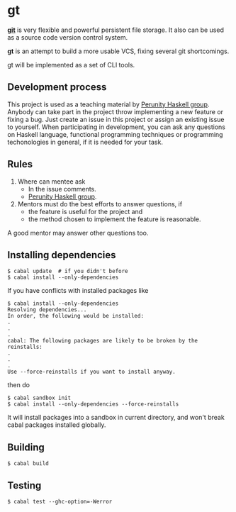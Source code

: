 gt
==

**[git](http://git-scm.com/)** is very flexible and powerful persistent file storage.
It also can be used as a source code version control system.

**gt** is an attempt to build a more usable VCS, fixing several git shortcomings.

gt will be implemented as a set of CLI tools.

Development process
-------------------

This project is used as a teaching material 
by [Perunity Haskell group](http://www.perunity.com/group/21).
Anybody can take part in the project throw implementing a new feature or fixing a bug.
Just create an issue in this project or assign an existing issue to yourself.
When participating in development, you can ask any questions on Haskell language,
functional programming techniques or programming techonologies in general,
if it is needed for your task.

Rules
-----

1. Where can mentee ask
    - In the issue comments.
    - [Perunity Haskell group](http://www.perunity.com/group/21).
2. Mentors must do the best efforts to answer questions, if
    - the feature is useful for the project and
    - the method chosen to implement the feature is reasonable.

  A good mentor may answer other questions too.

Installing dependencies
-----------------------

    $ cabal update  # if you didn't before
    $ cabal install --only-dependencies

If you have conflicts with installed packages like

    $ cabal install --only-dependencies
    Resolving dependencies...
    In order, the following would be installed:
    .
    .
    .
    cabal: The following packages are likely to be broken by the reinstalls:
    .
    .
    .
    Use --force-reinstalls if you want to install anyway.

then do

    $ cabal sandbox init
    $ cabal install --only-dependencies --force-reinstalls

It will install packages into a sandbox in current directory,
and won't break cabal packages installed globally.

Building
--------

    $ cabal build

Testing
--------

    $ cabal test --ghc-option=-Werror
